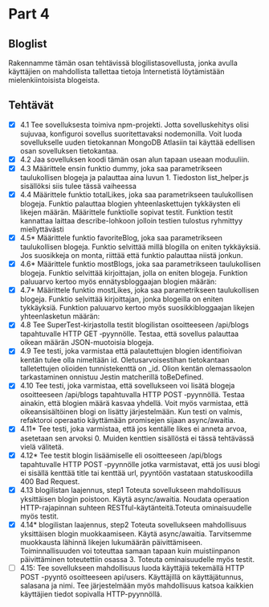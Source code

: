 # Part 4

## Bloglist

Rakennamme tämän osan tehtävissä blogilistasovellusta, jonka avulla käyttäjien on mahdollista tallettaa tietoja Internetistä löytämistään mielenkiintoisista blogeista.

## Tehtävät

- [x] 4.1 Tee sovelluksesta toimiva npm-projekti. Jotta sovelluskehitys olisi sujuvaa, konfiguroi sovellus suoritettavaksi nodemonilla. Voit luoda sovellukselle uuden tietokannan MongoDB Atlasiin tai käyttää edellisen osan sovelluksen tietokantaa.
- [x] 4.2 Jaa sovelluksen koodi tämän osan alun tapaan useaan moduuliin.
- [x] 4.3 Määrittele ensin funktio dummy, joka saa parametrikseen taulukollisen blogeja ja palauttaa aina luvun 1. Tiedoston list_helper.js sisällöksi siis tulee tässä vaiheessa
- [x] 4.4 Määrittele funktio totalLikes, joka saa parametrikseen taulukollisen blogeja. Funktio palauttaa blogien yhteenlaskettujen tykkäysten eli likejen määrän. Määrittele funktiolle sopivat testit. Funktion testit kannattaa laittaa describe-lohkoon jolloin testien tulostus ryhmittyy miellyttävästi
- [x] 4.5* Määrittele funktio favoriteBlog, joka saa parametrikseen taulukollisen blogeja. Funktio selvittää millä blogilla on eniten tykkäyksiä. Jos suosikkeja on monta, riittää että funktio palauttaa niistä jonkun.
- [x] 4.6* Määrittele funktio mostBlogs, joka saa parametrikseen taulukollisen blogeja. Funktio selvittää kirjoittajan, jolla on eniten blogeja. Funktion paluuarvo kertoo myös ennätysbloggaajan blogien määrän:
- [x] 4.7* Määrittele funktio mostLikes, joka saa parametrikseen taulukollisen blogeja. Funktio selvittää kirjoittajan, jonka blogeilla on eniten tykkäyksiä. Funktion paluuarvo kertoo myös suosikkibloggaajan likejen yhteenlasketun määrän:
- [x] 4.8 Tee SuperTest-kirjastolla testit blogilistan osoitteeseen /api/blogs tapahtuvalle HTTP GET ‑pyynnölle. Testaa, että sovellus palauttaa oikean määrän JSON-muotoisia blogeja.
- [x] 4.9 Tee testi, joka varmistaa että palautettujen blogien identifioivan kentän tulee olla nimeltään id. Oletusarvoisestihan tietokantaan talletettujen olioiden tunnistekenttä on _id. Olion kentän olemassaolon tarkastaminen onnistuu Jestin matcherillä toBeDefined.
- [x] 4.10 Tee testi, joka varmistaa, että sovellukseen voi lisätä blogeja osoitteeseen /api/blogs tapahtuvalla HTTP POST ‑pyynnöllä. Testaa ainakin, että blogien määrä kasvaa yhdellä. Voit myös varmistaa, että oikeansisältöinen blogi on lisätty järjestelmään. Kun testi on valmis, refaktoroi operaatio käyttämään promisejen sijaan async/awaitia.
- [x] 4.11* Tee testi, joka varmistaa, että jos kentälle likes ei anneta arvoa, asetetaan sen arvoksi 0. Muiden kenttien sisällöstä ei tässä tehtävässä vielä välitetä.
- [x] 4.12* Tee testit blogin lisäämiselle eli osoitteeseen /api/blogs tapahtuvalle HTTP POST ‑pyynnölle jotka varmistavat, että jos uusi blogi ei sisällä kenttää title tai kenttää url, pyyntöön vastataan statuskoodilla 400 Bad Request.
- [x] 4.13 blogilistan laajennus, step1
Toteuta sovellukseen mahdollisuus yksittäisen blogin poistoon.
Käytä async/awaitia. Noudata operaation HTTP-rajapinnan suhteen RESTful-käytänteitä.Toteuta ominaisuudelle myös testit.
- [x] 4.14* blogilistan laajennus, step2
Toteuta sovellukseen mahdollisuus yksittäisen blogin muokkaamiseen. Käytä async/awaitia.
Tarvitsemme muokkausta lähinnä likejen lukumäärän päivittämiseen. Toiminnallisuuden voi toteuttaa samaan tapaan kuin muistiinpanon päivittäminen toteutettiin osassa 3. Toteuta ominaisuudelle myös testit.
- [ ] 4.15: Tee sovellukseen mahdollisuus luoda käyttäjiä tekemällä HTTP POST -pyyntö osoitteeseen api/users. Käyttäjillä on käyttäjätunnus, salasana ja nimi. Tee järjestelmään myös mahdollisuus katsoa kaikkien käyttäjien tiedot sopivalla HTTP-pyynnöllä.
